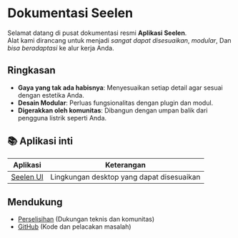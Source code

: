 # **Dokumentasi Seelen**

Selamat datang di pusat dokumentasi resmi **Aplikasi Seelen**.\
Alat kami dirancang untuk menjadi *sangat dapat disesuaikan*, *modular*, Dan *bisa beradaptasi*
ke alur kerja Anda.

## Ringkasan

* **Gaya yang tak ada habisnya**: Menyesuaikan setiap detail agar sesuai dengan estetika Anda.
* **Desain Modular**: Perluas fungsionalitas dengan plugin dan modul.
* **Digerakkan oleh komunitas**: Dibangun dengan umpan balik dari pengguna listrik seperti Anda.

## **📚 Aplikasi inti**

| Aplikasi                     | Keterangan                                |
| ---------------------------- | ----------------------------------------- |
| [Seelen UI](/apps/seelen-ui) | Lingkungan desktop yang dapat disesuaikan |

## Mendukung

* [Perselisihan](https://discord.gg/ABfASx5ZAJ) (Dukungan teknis dan komunitas)
* [GitHub](https://github.com/Seelen-Inc) (Kode dan pelacakan masalah)
